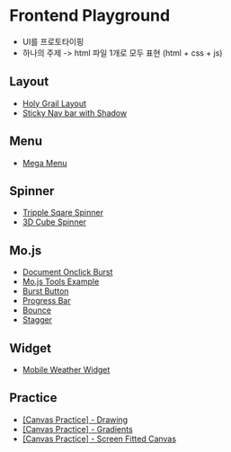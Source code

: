 # Frontend Playground

>
* UI를 프로토타이핑
* 하나의 주제 -> html 파일 1개로 모두 표현 (html + css + js)

## Layout

* [Holy Grail Layout](https://ahribori.github.io/frontend-playground/layout/flexbox-holy-grail-layout.html)
* [Sticky Nav bar with Shadow](https://ahribori.github.io/frontend-playground/layout/sticky-nav-with-shadow.html)

## Menu

* [Mega Menu](https://ahribori.github.io/frontend-playground/menu/megamenu.html)

## Spinner
* [Tripple Sqare Spinner](https://ahribori.github.io/frontend-playground/spinner/tripple-sqare-spinner.html)
* [3D Cube Spinner](https://ahribori.github.io/frontend-playground/spinner/3d-cube-spinner.html)

## Mo.js
* [Document Onclick Burst](https://ahribori.github.io/frontend-playground/mo.js/document-onclick-burst.html)
* [Mo.js Tools Example](https://ahribori.github.io/frontend-playground/mo.js/tools-example.html)
* [Burst Button](https://ahribori.github.io/frontend-playground/mo.js/burst-button.html)
* [Progress Bar](https://ahribori.github.io/frontend-playground/mo.js/progress-bar.html)
* [Bounce](https://ahribori.github.io/frontend-playground/mo.js/bounce.html)
* [Stagger](https://ahribori.github.io/frontend-playground/mo.js/stagger.html)


## Widget
* [Mobile Weather Widget](https://ahribori.github.io/frontend-playground/widget/weather_app.html)

## Practice
* [ [Canvas Practice] - Drawing](https://ahribori.github.io/frontend-playground/practice/canvas/drawing.html)
* [ [Canvas Practice] - Gradients](https://ahribori.github.io/frontend-playground/practice/canvas/gradients.html)
* [ [Canvas Practice] - Screen Fitted Canvas](https://ahribori.github.io/frontend-playground/practice/canvas/screen-fitted-canvas.html)